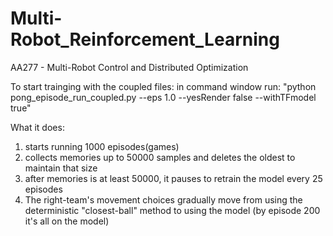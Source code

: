 # Multi-Robot_Reinforcement_Learning
AA277 - Multi-Robot Control and Distributed Optimization


To start trainging with the coupled files:
in command window run: 
"python pong_episode_run_coupled.py --eps 1.0 --yesRender false --withTFmodel true"

What it does:
1. starts running 1000 episodes(games)
2. collects memories up to 50000 samples and deletes the oldest to maintain that size
3. after memories is at least 50000, it pauses to retrain the model every 25 episodes
4. The right-team's movement choices gradually move from using the deterministic "closest-ball" method to using the model (by episode 200 it's all on the model)
